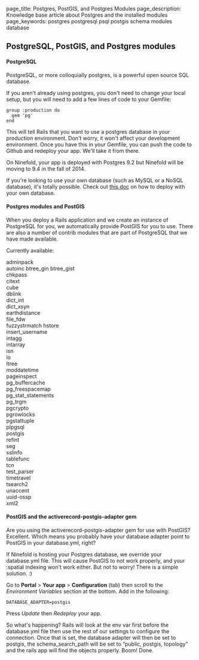 page_title: 			Postgres, PostGIS, and Postgres Modules
page_description: Knowledge base article about Postgres and the installed modules
page_keywords: 		postgres postgresql psql postgis schema modules database

## PostgreSQL, PostGIS, and Postgres modules

#### PostgreSQL
PostgreSQL, or more colloquially postgres, is a powerful open source SQL database.

If you aren't already using postgres, you don't need to change your local setup, but you will need to add a few lines of code to your Gemfile:

    group :production do
      gem 'pg'
    end

This will tell Rails that you want to use a postgres database in your production environment.  Don't worry, it won't affect your development environment.  Once you have this in your Gemfile, you can push the code to Github and redeploy your app.  We'll take it from there.

On Ninefold, your app is deployed with Postgres 9.2 but Ninefold will be moving to 9.4 in the fall of 2014.

If you're looking to use your own database (such as MySQL or a NoSQL database), it's totally possible. Check out [this doc](deploying_a_rails_app_with_your_own_database.md) on how to deploy with your own database.

#### Postgres modules and PostGIS
When you deploy a Rails application and we create an instance of PostgreSQL for you, we automatically provide PostGIS for you to use. There are also a number of contrib modules that are part of PostgreSQL that we have made available.

Currently available:

adminpack  
autoinc
btree_gin
btree_gist  
chkpass  
citext  
cube  
dblink  
dict_int  
dict_xsyn  
earthdistance  
file_fdw  
fuzzystrmatch
hstore  
insert_username  
intagg  
intarray  
isn  
lo  
ltree  
moddatetime  
pageinspect  
pg_buffercache  
pg_freespacemap  
pg_stat_statements  
pg_trgm  
pgcrypto  
pgrowlocks  
pgstattuple  
plpgsql  
postgis  
refint  
seg  
sslinfo  
tablefunc  
tcn  
test_parser  
timetravel  
tsearch2  
unaccent  
uuid-ossp  
xml2

#### PostGIS and the activerecord-postgis-adapter gem
Are you using the activerecord-postgis-adapter gem for use with PostGIS? Excellent. Which means you probably have your database adapter point to PostGIS in your database.yml, right?

If Ninefold is hosting your Postgres database, we override your database.yml file. This will cause PostGIS to not work properly, and your :spatial indexing won't work either. But not to worry! There is a simple solution. :)

Go to __Portal__ > __Your app__ > __Configuration__ (tab) then scroll to the _Environment Variables_ section at the bottom.  Add in the following:

    DATABASE_ADAPTER=postgis

Press _Update_ then _Redeploy_ your app.

So what's happening? Rails will look at the env var first before the database.yml file then use the rest of our settings to configure the connection.  Once that is set, the database adapter will then be set to postgis, the schema_search_path will be set to “public, postgis, topology” and the rails app will find the objects properly. Boom! Done. 
